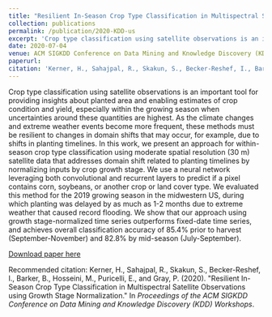 ```yaml
---
title: "Resilient In-Season Crop Type Classification in Multispectral Satellite Observations using Growth Stage Normalization"
collection: publications
permalink: /publication/2020-KDD-us
excerpt: 'Crop type classification using satellite observations is an important tool for providing insights about planted area and enabling estimates of crop condition and yield, especially within the growing season when uncertainties around these quantities are highest. As the climate changes and extreme weather events become more frequent, these methods must be resilient to changes in domain shifts that may occur, for example, due to shifts in planting timelines. In this work, we present an approach for within-season crop type classification using moderate spatial resolution (30 m) satellite data that addresses domain shift related to planting timelines by normalizing inputs by crop growth stage. We use a neural network leveraging both convolutional and recurrent layers to predict if a pixel contains corn, soybeans, or another crop or land cover type. We evaluated this method for the 2019 growing season in the midwestern US, during which planting was delayed by as much as 1-2 months due to extreme weather that caused record flooding. We show that our approach using growth stage-normalized time series outperforms fixed-date time series, and achieves overall classification accuracy of 85.4% prior to harvest (September-November) and 82.8% by mid-season (July-September).'
date: 2020-07-04
venue: ACM SIGKDD Conference on Data Mining and Knowledge Discovery (KDD) Workshops
paperurl: 
citation: 'Kerner, H., Sahajpal, R., Skakun, S., Becker-Reshef, I., Barker, B., Hosseini, M., Puricelli, E., and Gray, P. (2020). &quot;Resilient In-Season Crop Type Classification in Multispectral Satellite Observations using Growth Stage Normalization.&quot; In <i>Proceedings of the ACM SIGKDD Conference on Data Mining and Knowledge Discovery (KDD) Workshops</i>.'
---
```

Crop type classification using satellite observations is an important tool for providing insights about planted area and enabling estimates of crop condition and yield, especially within the growing season when uncertainties around these quantities are highest. As the climate changes and extreme weather events become more frequent, these methods must be resilient to changes in domain shifts that may occur, for example, due to shifts in planting timelines. In this work, we present an approach for within-season crop type classification using moderate spatial resolution (30 m) satellite data that addresses domain shift related to planting timelines by normalizing inputs by crop growth stage. We use a neural network leveraging both convolutional and recurrent layers to predict if a pixel contains corn, soybeans, or another crop or land cover type. We evaluated this method for the 2019 growing season in the midwestern US, during which planting was delayed by as much as 1-2 months due to extreme weather that caused record flooding. We show that our approach using growth stage-normalized time series outperforms fixed-date time series, and achieves overall classification accuracy of 85.4% prior to harvest (September-November) and 82.8% by mid-season (July-September).

[Download paper here](https://arxiv.org/abs/2009.10189)

Recommended citation: Kerner, H., Sahajpal, R., Skakun, S., Becker-Reshef, I., Barker, B., Hosseini, M., Puricelli, E., and Gray, P. (2020). &quot;Resilient In-Season Crop Type Classification in Multispectral Satellite Observations using Growth Stage Normalization.&quot; In <i>Proceedings of the ACM SIGKDD Conference on Data Mining and Knowledge Discovery (KDD) Workshops</i>.